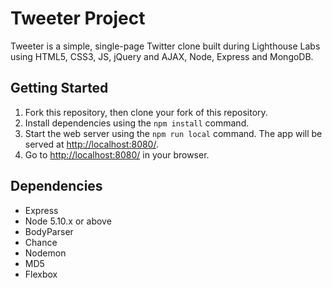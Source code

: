 # Tweeter Project

Tweeter is a simple, single-page Twitter clone built during Lighthouse Labs using HTML5, CSS3, JS, jQuery and AJAX, Node, Express and MongoDB. 

## Getting Started

1. Fork this repository, then clone your fork of this repository.
2. Install dependencies using the `npm install` command.
3. Start the web server using the `npm run local` command. The app will be served at <http://localhost:8080/>.
4. Go to <http://localhost:8080/> in your browser.

## Dependencies

- Express
- Node 5.10.x or above
- BodyParser
- Chance
- Nodemon
- MD5
- Flexbox



